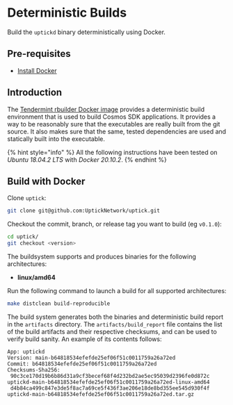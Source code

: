 # Deterministic Builds

Build the `uptickd` binary deterministically using Docker.

## Pre-requisites

* [Install Docker](https://docs.docker.com/get-docker/)

## Introduction

The [Tendermint rbuilder Docker image](https://github.com/tendermint/images/tree/master/rbuilder) provides a deterministic build environment that is used to build Cosmos SDK applications. It provides a way to be reasonably sure that the executables are really built from the git source. It also makes sure that the same, tested dependencies are used and statically built into the executable.

{% hint style="info" %}
All the following instructions have been tested on _Ubuntu 18.04.2 LTS_ with _Docker 20.10.2_.
{% endhint %}

## Build with Docker

Clone `uptick`:

```bash
git clone git@github.com:UptickNetwork/uptick.git
```

Checkout the commit, branch, or release tag you want to build (eg `v0.1.0`):

```bash
cd uptick/
git checkout <version>
```

The buildsystem supports and produces binaries for the following architectures:

* **linux/amd64**

Run the following command to launch a build for all supported architectures:

```bash
make distclean build-reproducible
```

The build system generates both the binaries and deterministic build report in the `artifacts` directory. The `artifacts/build_report` file contains the list of the build artifacts and their respective checksums, and can be used to verify build sanity. An example of its contents follows:

```
App: uptickd
Version: main-b64818534efefde25ef06f51c0011759a26a72ed
Commit: b64818534efefde25ef06f51c0011759a26a72ed
Checksums-Sha256:
 90c3ce170d19b6b86d31a9cf3becef68f4d232bd2ae5ec95039d2396fe0d872c  uptickd-main-b64818534efefde25ef06f51c0011759a26a72ed-linux-amd64
 d4b84ca499c847e3de5f8ac7a69ce5f436f3ae206e18de8bd355ee545d930f4f  uptickd-main-b64818534efefde25ef06f51c0011759a26a72ed.tar.gz

```
